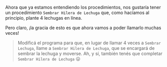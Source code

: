 Ahora que ya estamos entendiendo los procedimientos, nos gustaría tener un procedimiento `Sembrar Hilera de Lechuga` que, como hacíamos al principio, plante 4 lechugas en línea. 

Pero claro, ¡la gracia de esto es que ahora vamos a poder llamarlo muchas veces!

> Modificá el programa para que, en lugar de llamar 4 veces a `Sembrar Lechuga`, llame a `Sembrar Hilera de Lechuga`, que se encargará de sembrar la lechuga y moverse. Ah, y sí, también tenés que completar `Sembrar Hilera de Lechuga` :stuck_out_tongue: